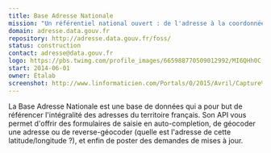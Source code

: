 ```yaml
---
title: Base Adresse Nationale
mission: "Un référentiel national ouvert : de l'adresse à la coordonnée géographique."
domain: adresse.data.gouv.fr
repository: http://adresse.data.gouv.fr/foss/
status: construction
contact: adresse@data.gouv.fr
logo: https://pbs.twimg.com/profile_images/665988770509012992/MI6QHh0C.png
start: 2014-06-01
owner: Étalab
screenshot: http://www.linformaticien.com/Portals/0/2015/Avril/Capture%20d%E2%80%99e%CC%81cran%202015-04-17%20a%CC%80%2011.56.11.png
---
```


La Base Adresse Nationale est une base de données qui a pour but de référencer l'intégralité des adresses du territoire français. Son API vous permet d'offrir des formulaires de saisie en auto-completion, de géocoder une adresse ou de reverse-géocoder (quelle est l'adresse de cette latitude/longitude ?), et enfin de poster des demandes de mises à jour.

